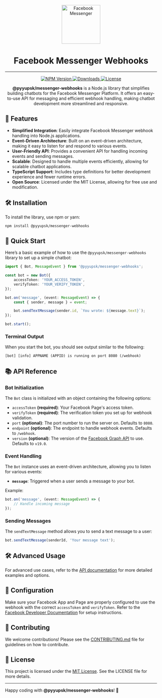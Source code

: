 <div align="center">
    <img src="https://upload.wikimedia.org/wikipedia/commons/thumb/b/be/Facebook_Messenger_logo_2020.svg/512px-Facebook_Messenger_logo_2020.svg.png" alt="Facebook Messenger" width="128" />
    <h1>Facebook Messenger Webhooks</h1>
    <hr />
    <p>
        <a href="https://www.npmjs.com/package/@pyyupsk/messenger-webhooks">
            <img src="https://img.shields.io/npm/v/@pyyupsk/messenger-webhooks.svg" alt="NPM Version" />
        </a>
        <a href="https://github.com/pyyupsk/messenger-webhooks/blob/main/LICENSE">
            <img src="https://img.shields.io/npm/dt/@pyyupsk/messenger-webhooks.svg" alt="Downloads" />
        </a>
        <a href="https://github.com/pyyupsk/messenger-webhooks/blob/main/LICENSE">
            <img src="https://img.shields.io/npm/l/@pyyupsk/messenger-webhooks.svg" alt="License" />
        </a>
    </p>
    <p style="max-width: 600px;">
        <strong>@pyyupsk/messenger-webhooks</strong> is a Node.js library that simplifies building chatbots for the Facebook Messenger Platform. It offers an easy-to-use API for messaging and efficient webhook handling, making chatbot development more streamlined and responsive.
    </p>
</div>

## 🎯 Features

-   **Simplified Integration**: Easily integrate Facebook Messenger webhook handling into Node.js applications.
-   **Event-Driven Architecture**: Built on an event-driven architecture, making it easy to listen for and respond to various events.
-   **User-Friendly API**: Provides a convenient API for handling incoming events and sending messages.
-   **Scalable**: Designed to handle multiple events efficiently, allowing for scalable chatbot applications.
-   **TypeScript Support**: Includes type definitions for better development experience and fewer runtime errors.
-   **Open Source**: Licensed under the MIT License, allowing for free use and modification.

## 🛠️ Installation

To install the library, use npm or yarn:

```bash
npm install @pyyupsk/messenger-webhooks
```

## 🚀 Quick Start

Here’s a basic example of how to use the `@pyyupsk/messenger-webhooks` library to set up a simple chatbot:

```typescript
import { Bot, MessageEvent } from '@pyyupsk/messenger-webhooks';

const bot = new Bot({
    accessToken: 'YOUR_ACCESS_TOKEN',
    verifyToken: 'YOUR_VERIFY_TOKEN',
});

bot.on('message', (event: MessageEvent) => {
    const { sender, message } = event;

    bot.sendTextMessage(sender.id, `You wrote: ${message.text}`);
});

bot.start();
```

### Terminal Output

When you start the bot, you should see output similar to the following:

```
[bot] [info] APPNAME (APPID) is running on port 8080 (/webhook)
```

## 📚 API Reference

### Bot Initialization

The `Bot` class is initialized with an object containing the following options:

-   `accessToken` **(required)**: Your Facebook Page's access token.
-   `verifyToken` **(required)**: The verification token you set up for webhook validation.
-   `port` **(optional)**: The port number to run the server on. Defaults to `8080`.
-   `endpoint` **(optional)**: The endpoint to handle webhook events. Defaults to `/webhook`.
-   `version` **(optional)**: The version of the [Facebook Graph API](https://developers.facebook.com/docs/graph-api/changelog#available-graph-api-versions) to use. Defaults to `v19.0`.

### Event Handling

The `Bot` instance uses an event-driven architecture, allowing you to listen for various events:

-   **`message`**: Triggered when a user sends a message to your bot.

Example:

```typescript
bot.on('message', (event: MessageEvent) => {
    // Handle incoming message
});
```

### Sending Messages

The `sendTextMessage` method allows you to send a text message to a user:

```typescript
bot.sendTextMessage(senderId, 'Your message text');
```

## 🛠️ Advanced Usage

For advanced use cases, refer to the [API documentation](https://messenger-webhooks.vercel.app/) for more detailed examples and options.

## 🔧 Configuration

Make sure your Facebook App and Page are properly configured to use the webhook with the correct `accessToken` and `verifyToken`. Refer to the [Facebook Developer Documentation](https://developers.facebook.com/docs/messenger-platform/getting-started) for setup instructions.

## 🤝 Contributing

We welcome contributions! Please see the [CONTRIBUTING.md](CONTRIBUTING.md) file for guidelines on how to contribute.

## 📝 License

This project is licensed under the [MIT License](LICENSE). See the LICENSE file for more details.

---

Happy coding with **@pyyupsk/messenger-webhooks**! 🚀
